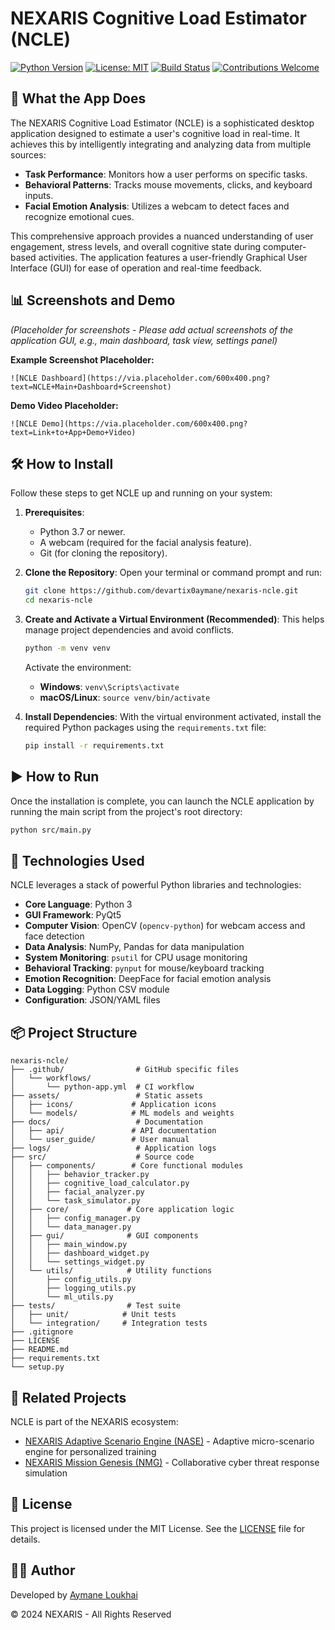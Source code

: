 # NEXARIS Cognitive Load Estimator (NCLE)

[![Python Version](https://img.shields.io/badge/python-3.7%2B-blue.svg)](https://www.python.org/)
[![License: MIT](https://img.shields.io/badge/License-MIT-yellow.svg)](https://opensource.org/licenses/MIT)
[![Build Status](https://img.shields.io/badge/build-passing-brightgreen.svg)](https://github.com/devartix0aymane/nexaris-ncle)
[![Contributions Welcome](https://img.shields.io/badge/contributions-welcome-orange.svg?style=flat-square)](https://github.com/devartix0aymane/nexaris-ncle/issues)

## 🔹 What the App Does

The NEXARIS Cognitive Load Estimator (NCLE) is a sophisticated desktop application designed to estimate a user's cognitive load in real-time. It achieves this by intelligently integrating and analyzing data from multiple sources:

*   **Task Performance**: Monitors how a user performs on specific tasks.
*   **Behavioral Patterns**: Tracks mouse movements, clicks, and keyboard inputs.
*   **Facial Emotion Analysis**: Utilizes a webcam to detect faces and recognize emotional cues.

This comprehensive approach provides a nuanced understanding of user engagement, stress levels, and overall cognitive state during computer-based activities. The application features a user-friendly Graphical User Interface (GUI) for ease of operation and real-time feedback.

## 📊 Screenshots and Demo

*(Placeholder for screenshots - Please add actual screenshots of the application GUI, e.g., main dashboard, task view, settings panel)*

**Example Screenshot Placeholder:**

`![NCLE Dashboard](https://via.placeholder.com/600x400.png?text=NCLE+Main+Dashboard+Screenshot)`

**Demo Video Placeholder:**

`![NCLE Demo](https://via.placeholder.com/600x400.png?text=Link+to+App+Demo+Video)`

## 🛠️ How to Install

Follow these steps to get NCLE up and running on your system:

1.  **Prerequisites**:
    *   Python 3.7 or newer.
    *   A webcam (required for the facial analysis feature).
    *   Git (for cloning the repository).

2.  **Clone the Repository**:
    Open your terminal or command prompt and run:
    ```bash
    git clone https://github.com/devartix0aymane/nexaris-ncle.git
    cd nexaris-ncle
    ```

3.  **Create and Activate a Virtual Environment (Recommended)**:
    This helps manage project dependencies and avoid conflicts.
    ```bash
    python -m venv venv
    ```
    Activate the environment:
    *   **Windows**: `venv\Scripts\activate`
    *   **macOS/Linux**: `source venv/bin/activate`

4.  **Install Dependencies**:
    With the virtual environment activated, install the required Python packages using the `requirements.txt` file:
    ```bash
    pip install -r requirements.txt
    ```

## ▶️ How to Run

Once the installation is complete, you can launch the NCLE application by running the main script from the project's root directory:

```bash
python src/main.py
```

## 🧠 Technologies Used

NCLE leverages a stack of powerful Python libraries and technologies:

*   **Core Language**: Python 3
*   **GUI Framework**: PyQt5
*   **Computer Vision**: OpenCV (`opencv-python`) for webcam access and face detection
*   **Data Analysis**: NumPy, Pandas for data manipulation
*   **System Monitoring**: `psutil` for CPU usage monitoring
*   **Behavioral Tracking**: `pynput` for mouse/keyboard tracking
*   **Emotion Recognition**: DeepFace for facial emotion analysis
*   **Data Logging**: Python CSV module
*   **Configuration**: JSON/YAML files

## 📦 Project Structure

```
nexaris-ncle/
├── .github/                # GitHub specific files
│   └── workflows/
│       └── python-app.yml  # CI workflow
├── assets/                 # Static assets
│   ├── icons/             # Application icons
│   └── models/            # ML models and weights
├── docs/                   # Documentation
│   ├── api/               # API documentation
│   └── user_guide/        # User manual
├── logs/                   # Application logs
├── src/                    # Source code
│   ├── components/        # Core functional modules
│   │   ├── behavior_tracker.py
│   │   ├── cognitive_load_calculator.py
│   │   ├── facial_analyzer.py
│   │   └── task_simulator.py
│   ├── core/             # Core application logic
│   │   ├── config_manager.py
│   │   └── data_manager.py
│   ├── gui/              # GUI components
│   │   ├── main_window.py
│   │   ├── dashboard_widget.py
│   │   └── settings_widget.py
│   └── utils/            # Utility functions
│       ├── config_utils.py
│       ├── logging_utils.py
│       └── ml_utils.py
├── tests/                # Test suite
│   ├── unit/            # Unit tests
│   └── integration/     # Integration tests
├── .gitignore
├── LICENSE
├── README.md
├── requirements.txt
└── setup.py
```

## 🔄 Related Projects

NCLE is part of the NEXARIS ecosystem:

* [NEXARIS Adaptive Scenario Engine (NASE)](https://github.com/devartix0aymane/nexaris-nase) - Adaptive micro-scenario engine for personalized training
* [NEXARIS Mission Genesis (NMG)](https://github.com/devartix0aymane/nexaris-nmg) - Collaborative cyber threat response simulation

## 📄 License

This project is licensed under the MIT License. See the [LICENSE](LICENSE) file for details.

## 👨‍💻 Author

Developed by [Aymane Loukhai](https://github.com/devartix0aymane)

© 2024 NEXARIS - All Rights Reserved